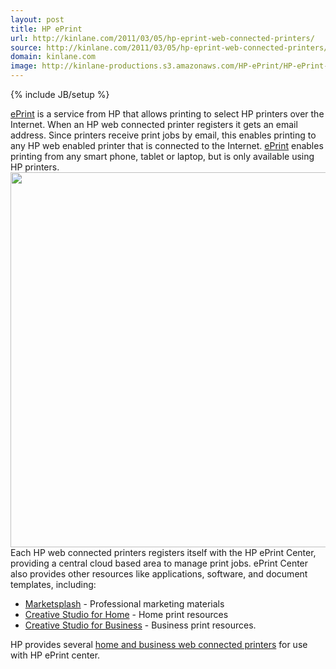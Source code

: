 ```yaml
---
layout: post
title: HP ePrint
url: http://kinlane.com/2011/03/05/hp-eprint-web-connected-printers/
source: http://kinlane.com/2011/03/05/hp-eprint-web-connected-printers/
domain: kinlane.com
image: http://kinlane-productions.s3.amazonaws.com/HP-ePrint/HP-ePrint-Overview.png
---
```

{% include JB/setup %}<p><!DOCTYPE html PUBLIC "-//W3C//DTD XHTML 1.0 Transitional//EN"
    "http://www.w3.org/TR/xhtml1/DTD/xhtml1-transitional.dtd">
<html xmlns="http://www.w3.org/1999/xhtml">
  <head>
    <title></title>
  </head>
  <body>
    <a title="ePrint" href="http://h30495.www3.hp.com/?jumpid=in_R11549/eprintcenter">ePrint</a> is a service from HP that allows printing to select HP printers over the Internet. When an HP web
    connected printer registers it gets an email address. Since printers receive print jobs by email, this enables printing to any HP web enabled printer that is connected to the Internet. <a title=
    "ePrint" href="http://h30495.www3.hp.com/?jumpid=in_R11549/eprintcenter">ePrint</a> enables printing from any smart phone, tablet or laptop, but is only available using HP printers. <a href=
    "http://kinlane-productions.s3.amazonaws.com/HP-ePrint/HP-ePrint-Overview.png"><img class="aligncenter" src="http://kinlane-productions.s3.amazonaws.com/HP-ePrint/HP-ePrint-Overview.png" alt=""
    width="600" /></a> Each HP web connected printers registers itself with the HP ePrint Center, providing a central cloud based area to manage print jobs. ePrint Center also provides other
    resources like applications, software, and document templates, including:
    <ul class="mainlist">
      <li>
        <a title="HP Marketsplash" href="https://www.marketsplash.com/marketsplash/flow/home?execution=e1s2">Marketsplash</a> - Professional marketing materials
      </li>
      <li>
        <a title="HP Creative Studio for Home" href="http://www.hp.com/hho/hp_create/?jumpid=in_R11549eprintercenter">Creative Studio for Home</a> - Home print resources
      </li>
      <li>
        <a title="Creative Studio for Business" href="http://www.hp.com/hho/smb_hp_create/">Creative Studio for Business</a> - Business print resources.
      </li>
    </ul>HP provides several <a title="HP web connected printers" href=
    "http://www.hp.com/united-states/campaigns/2009/hho/photosmart/sites/en_us/index.html?jumpid=in_R11549_go/touchprinting#/http://www.hp.com/united-states/campaigns/2009/hho/photosmart/sites/en_us/">
    home and business web connected printers</a> for use with HP ePrint center.
  </body>
</html></p>
